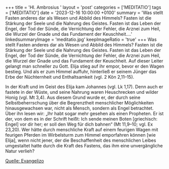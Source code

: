 +++
title = 'Hl. Ambrosius  '
layout = 'post'
categories = ['MEDITATIO']
tags = ['MEDITATIO']
date = '2023-12-16 10:00:00 +0100'
summary = 'Was stellt Fasten anderes dar als Wesen und Abbild des Himmels? Fasten ist die Stärkung der Seele und die Nahrung des Geistes. Fasten ist das Leben der Engel, der Tod der Sünde, die Vernichtung der Fehler, die Arznei zum Heil, die Wurzel der Gnade und das Fundament der Keuschheit....'
linkedsummaryImage = 'meditatio.jpg'
keepImageRatio = 'true'
+++
Was stellt Fasten anderes dar als Wesen und Abbild des Himmels? Fasten ist die Stärkung der Seele und die Nahrung des Geistes. Fasten ist das Leben der Engel, der Tod der Sünde, die Vernichtung der Fehler, die Arznei zum Heil, die Wurzel der Gnade und das Fundament der Keuschheit.<!--more--> Auf dieser Leiter gelangt man schneller zu Gott. Elija stieg auf ihr empor, bevor er den Wagen bestieg. Und als er zum Himmel auffuhr, hinterließ er seinem Jünger das Erbe der Nüchternheit und Enthaltsamkeit (vgl. 2 Kön 2,11–15).

In der Kraft und im Geist des Elija kam Johannes (vgl. Lk 1,17). Denn auch er fastete in der Wüste, und seine Nahrung waren Heuschrecken und wilder Honig (vgl. Mt 3,4). Aus diesem Grund wurde er, der durch seine Selbstbeherrschung über die Begrenztheit menschlicher Möglichkeiten hinausgewachsen war, nicht als Mensch, sondern als Engel betrachtet. Über ihn lesen wir: „Ihr habt sogar mehr gesehen als einen Propheten. Er ist der, von dem es in der Schrift heißt: Ich sende meinen Boten [griechisch: Engel] vor dir her; er soll den Weg für dich bahnen“ (Mt 11,9–10; vgl. Ex 23,20). Wer hätte durch menschliche Kraft auf einem feurigen Wagen mit feurigen Pferden im Wirbelsturm zum Himmel emporfahren können [wie Elija], wenn nicht jener, der die Beschaffenheit des menschlichen Leibes umgestaltet hatte durch die Kraft des Fastens, das ihm eine unvergängliche Natur verlieh?  



[Quelle: Evangelizo](https://evangeliumtagfuertag.org/DE/gospel)
